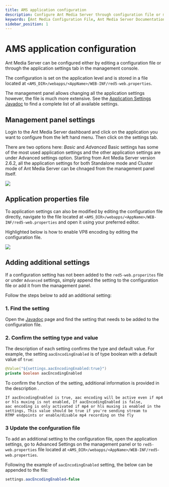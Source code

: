 ```yaml
---
title: AMS application configuration
description: Configure Ant Media Server through configuration file or management console.
keywords: [Ant Media Configuration File, Ant Media Server Documentation, Ant Media Server Tutorials, Ant Media Management Panel, Ant Media Settings, Ant Media Configuration]
sidebar_position: 1
---
```


# AMS application configuration

Ant Media Server can be configured either by editing a configuration file or through the application settings tab in the management console. 

The configuration is set on the application level and is stored in a file located at ```<AMS_DIR>/webapps/<AppName>/WEB-INF/red5-web.properties```. 

The management panel allows changing all the application settings however, the file is much more extensive. See the [Application Settings Javadoc](https://antmedia.io/javadoc/io/antmedia/AppSettings.html) to find a complete list of all available settings.

## Management panel settings

Login to the Ant Media Server dashboard and click on the application you want to configure from the left hand menu. Then click on the settings tab.

There are two options here: *Basic* and *Advanced*
Basic settings has some of the most used application settings and the other application settings are under Advanced settings option.
Starting from Ant Media Server version 2.6.2, all the application settings for both Standalone mode and Cluster mode of Ant Media Server can be chnaged from the management panel itself.

![](@site/static/img/configuration-and-testing/application-settings.png)
  

## Application properties file

To application settings can also be modified by editing the configuration file directly, navigate to the file located at ```<AMS_DIR>/webapps/<AppName>/WEB-INF/red5-web.properties``` and open it using your preferred editor.

Highlighted below is how to enable VP8 encoding by editing the configuration file.

![](@site/static/img/configuration-and-testing/application-settings-properties.png)


## Adding additional settings

If a configuration setting has not been added to the ```red5-web.properites``` file or under `Advanced` settings, simply append the setting to the configuration file or add it from the management panel.

Follow the steps below to add an additional setting:

### 1. Find the setting

Open the [Javadoc](https://antmedia.io/javadoc/io/antmedia/AppSettings.html) page and find the setting that needs to be added to the configuration file. 

### 2. Confirm the setting type and value

The description of each setting confirms the type and default value. For example, the setting  ```aacEncodingEnabled``` is of type boolean with a default value of ```true```:

```java
@Value("${settings.aacEncodingEnabled:true}") 
private boolean aacEncodingEnabled 
```

To confirm the function of the setting, additional information is provided in the description .

    If aacEncodingEnabled is true, aac encoding will be active even if mp4 or hls muxing is not enabled, If aacEncodingEnabled is false,
    aac encoding is only activated if mp4 or hls muxing is enabled in the settings, This value should be true if you're sending stream to
    RTMP endpoints or enable/disable mp4 recording on the fly
        

### 3 Update the confguration file

To add an additional setting to the configuration file, open the application settings, go to Advanced Settings on the management panel or to ```red5-web.properties``` file located at ```<AMS_DIR>/webapps/<AppName>/WEB-INF/red5-web.properties```.

Following the example of ```aacEncodingEnabled``` setting, the below can be appended to the file:

```java  
settings.aacEncodingEnabled=false
```